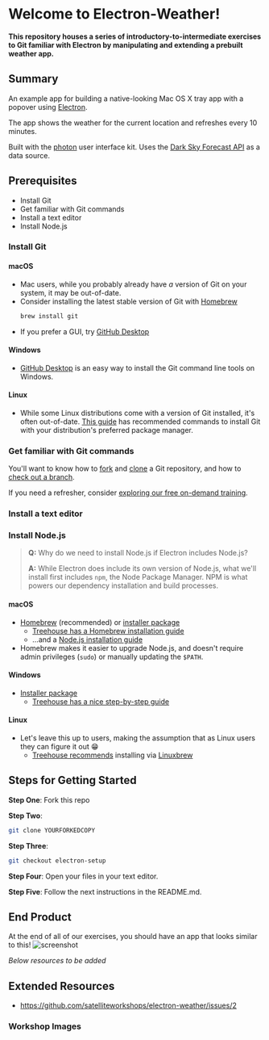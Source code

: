 # Welcome to Electron-Weather!
**This repository houses a series of introductory-to-intermediate exercises to Git familiar with Electron by manipulating and extending a prebuilt weather app.**

## Summary

An example app for building a native-looking Mac OS X tray app with a popover
using [Electron](http://electron.atom.io).

The app shows the weather for the current location and refreshes every 10
minutes.

Built with the [photon](http://photonkit.com) user interface kit.
Uses the [Dark Sky Forecast API](https://developer.forecast.io) as a data source.

## Prerequisites

- Install Git
- Get familiar with Git commands
- Install a text editor
- Install Node.js

### Install Git

#### macOS
- Mac users, while you probably already have _a_ version of Git on your system, it may be out-of-date.
- Consider installing the latest stable version of Git with [Homebrew](https://brew.sh)  
  ```sh
  brew install git
  ```
- If you prefer a GUI, try [GitHub Desktop](https://desktop.github.com)

#### Windows
- [GitHub Desktop](https://desktop.github.com) is an easy way to install the Git command line tools on Windows.

#### Linux
- While some Linux distributions come with a version of Git installed, it's often out-of-date. [This guide](https://git-scm.com/download/linux) has recommended commands to install Git with your distribution's preferred package manager.

### Get familiar with Git commands
You'll want to know how to [fork](https://help.github.com/articles/fork-a-repo/) and [clone](https://help.github.com/articles/cloning-a-repository/) a Git repository, and how to [check out a branch](https://git-scm.com/docs/git-checkout#git-checkout-emgitcheckoutemltbranchgt).

If you need a refresher, consider [exploring our free on-demand training](https://services.github.com/on-demand/).

### Install a text editor

### Install Node.js
> **Q:** Why do we need to install Node.js if Electron includes Node.js?
>
> **A:** While Electron does include its own version of Node.js, what we'll install first includes `npm`, the Node Package Manager. NPM is what powers our dependency installation and build processes.

#### macOS
- [Homebrew](https://brew.sh) (recommended) or [installer package](https://nodejs.org/en/download/)
  - [Treehouse has a Homebrew installation guide](http://treehouse.github.io/installation-guides/mac/homebrew.html)
  - …and a [Node.js installation guide](http://treehouse.github.io/installation-guides/mac/node-mac.html)
- Homebrew makes it easier to upgrade Node.js, and doesn't require admin privileges (`sudo`) or manually updating the `$PATH`.

#### Windows
- [Installer package](https://nodejs.org/en/download/)  
  - [Treehouse has a nice step-by-step guide](http://treehouse.github.io/installation-guides/windows/node-windows.html)

#### Linux
- Let's leave this up to users, making the assumption that as Linux users they can figure it out :grin:  
  - [Treehouse recommends](http://treehouse.github.io/installation-guides/linux/node-linux.html) installing via [Linuxbrew](http://linuxbrew.sh)

## Steps for Getting Started
**Step One**: Fork this repo

**Step Two**:
```sh
git clone YOURFORKEDCOPY
```
**Step Three**:
```sh
git checkout electron-setup
```
**Step Four**: Open your files in your text editor.

**Step Five**: Follow the next instructions in the README.md.

## End Product
At the end of all of our exercises, you should have an app that looks similar to this!
![screenshot](https://cloud.githubusercontent.com/assets/671378/15033544/97011f38-1220-11e6-9611-1571063fe107.png)

_Below resources to be added_
## Extended Resources
- https://github.com/satelliteworkshops/electron-weather/issues/2

### Workshop Images
